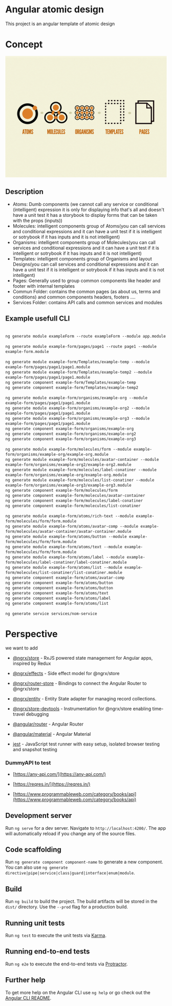 
# Angular atomic design
This project is an angular template of atomic design
  

# Concept
![Atomic Design](Documentations/atomicD.png)
  

## Description

 - Atoms: Dumb components (we cannot call any service or conditional (intelligent) expression it is only for displaying info that's all and doesn't have a unit test it has a storybook to display forms that can be taken with the props (inputs))
 - Molecules: intelligent components group of Atoms(you can call services and conditional expressions and it can have a unit test if it is intelligent or sotrybook if it has inputs and it is not intelligent)
 - Organisms: intelligent components group of Molecules(you can call services and conditional expressions and it can have a unit test if it is intelligent or sotrybook if it has inputs and it is not intelligent)
 - Templates: intelligent components group of Organisms and layout Designs(you can call services and conditional expressions and it can have a unit test if it is intelligent or sotrybook if it has inputs and it is not intelligent)
 - Pages: Generally used to group common components like header and footer with internal templates
 - Commun Folder: contains the common pages (as about us, terms and conditions) and common components headers, footers ....
 - Services Folder: contains API calls and common services and modules

  
## Example usefull CLI
```

ng generate module exampleForm --route exampleForm --module app.module

ng generate module example-form/pages/page1 --route page1 --module example-form.module

ng generate module example-form/Templates/example-temp --module example-form/pages/page1/page1.module
ng generate module example-form/Templates/example-temp2 --module example-form/pages/page1/page1.module
ng generate component example-form/Templates/example-temp
ng generate component example-form/Templates/example-temp2

ng generate module example-form/organisms/example-org --module example-form/pages/page1/page1.module
ng generate module example-form/organisms/example-org2 --module example-form/pages/page1/page1.module
ng generate module example-form/organisms/example-org3 --module example-form/pages/page1/page1.module
ng generate component example-form/organisms/example-org
ng generate component example-form/organisms/example-org2
ng generate component example-form/organisms/example-org3

ng generate module example-form/molecules/form --module example-form/organisms/example-org/example-org.module
ng generate module example-form/molecules/avatar-container --module example-form/organisms/example-org2/example-org2.module
ng generate module example-form/molecules/label-conatiner --module example-form/organisms/example-org/example-org.module
ng generate module example-form/molecules/list-conatiner --module example-form/organisms/example-org3/example-org3.module
ng generate component example-form/molecules/form
ng generate component example-form/molecules/avatar-container
ng generate component example-form/molecules/label-conatiner
ng generate component example-form/molecules/list-conatiner
  
ng generate module example-form/atoms/rich-text --module example-form/molecules/form/form.module
ng generate module example-form/atoms/avatar-comp --module example-form/molecules/avatar-container/avatar-container.module
ng generate module example-form/atoms/button --module example-form/molecules/form/form.module
ng generate module example-form/atoms/text --module example-form/molecules/form/form.module
ng generate module example-form/atoms/label --module example-form/molecules/label-conatiner/label-conatiner.module
ng generate module example-form/atoms/list --module example-form/molecules/list-conatiner/list-conatiner.module
ng generate component example-form/atoms/avatar-comp
ng generate component example-form/atoms/button
ng generate component example-form/atoms/button
ng generate component example-form/atoms/text
ng generate component example-form/atoms/label
ng generate component example-form/atoms/list

ng generate service services/nom-service

```
# Perspective
we want to add

-  [@ngrx/store](https://ngrx.io/guide/store) - RxJS powered state management for Angular apps, inspired by Redux

-  [@ngrx/effects](https://ngrx.io/guide/effects) - Side effect model for @ngrx/store

-  [@ngrx/router-store](https://ngrx.io/guide/router-store) - Bindings to connect the Angular Router to @ngrx/store

-  [@ngrx/entity](https://ngrx.io/guide/entity) - Entity State adapter for managing record collections.

-  [@ngrx/store-devtools](https://ngrx.io/guide/store-devtools) - Instrumentation for @ngrx/store enabling time-travel debugging

-  [@angular/router](https://angular.io/guide/router) - Angular Router

-  [@angular/material](https://github.com/angular/material2) - Angular Material

-  [jest](https://facebook.github.io/jest/) - JavaScript test runner with easy setup, isolated browser testing and snapshot testing

### DummyAPI to test

-  [https://any-api.com/](https://any-api.com/)

-  [https://reqres.in/](https://reqres.in/)

-  [https://www.programmableweb.com/category/books/api](https://www.programmableweb.com/category/books/api)




## Development server
Run `ng serve` for a dev server. Navigate to `http://localhost:4200/`. The app will automatically reload if you change any of the source files.


## Code scaffolding 
Run `ng generate component component-name` to generate a new component. You can also use `ng generate directive|pipe|service|class|guard|interface|enum|module`.
  

## Build 
Run `ng build` to build the project. The build artifacts will be stored in the `dist/` directory. Use the `--prod` flag for a production build. 


## Running unit tests
Run `ng test` to execute the unit tests via [Karma](https://karma-runner.github.io).


## Running end-to-end tests
Run `ng e2e` to execute the end-to-end tests via [Protractor](http://www.protractortest.org/).

  

## Further help
To get more help on the Angular CLI use `ng help` or go check out the [Angular CLI README](https://github.com/angular/angular-cli/blob/master/README.md).
